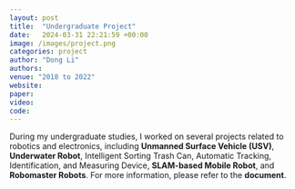 ```yaml
---
layout: post
title:  "Undergraduate Project"
date:   2024-03-31 22:21:59 +00:00
image: /images/project.png
categories: project
author: "Dong Li"
authors: 
venue: "2018 to 2022"
website: 
paper: 
video: 
code:
---
```


During my undergraduate studies, I worked on several projects related to robotics and electronics, including <strong>Unmanned Surface Vehicle (USV)</strong>, <strong>Underwater Robot</strong>, Intelligent Sorting Trash Can, Automatic Tracking, Identification, and Measuring Device, <strong>SLAM-based Mobile Robot</strong>, and <strong>Robomaster Robots</strong>. For more information, please refer to the <strong>document</strong>.
